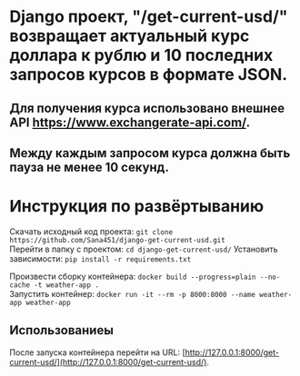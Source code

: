 # Django проект, "/get-current-usd/" возвращает актуальный курс доллара к рублю и 10 последних запросов курсов в формате JSON. 

## Для получения курса использовано внешнее API https://www.exchangerate-api.com/.
## Между каждым запросом курса должна быть пауза не менее 10 секунд.


# Инструкция по развёртыванию
Скачать исходный код проекта: `git clone https://github.com/Sana451/django-get-current-usd.git`    
Перейти в папку с проектом: `cd django-get-current-usd/`
Установить зависимости: `pip install -r requirements.txt`

Произвести сборку контейнера: `docker build --progress=plain --no-cache -t weather-app .`    
Запустить контейнер: `docker run -it --rm -p 8000:8000 --name weather-app weather-app`    

## Использованиеы
После запуска контейнера перейти на URL: [http://127.0.0.1:8000/get-current-usd/](http://127.0.0.1:8000/get-current-usd/).